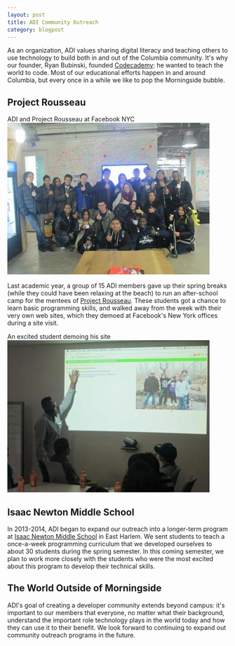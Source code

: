 ```yaml
---
layout: post
title: ADI Community Outreach
category: blogpost
---
```


As an organization, ADI values sharing digital literacy and teaching others to
use technology to build both in and out of the Columbia community. It's why our
founder, Ryan Bubinski, founded [Codecademy](http://www.codecademy.com/): he
wanted to teach the world to code. Most of our educational efforts happen in and
around Columbia, but every once in a while we like to pop the Morningside
bubble.

## Project Rousseau

ADI and Project Rousseau at Facebook NYC<br />
![Facebook](/img/outreach/facebook.jpg)

Last academic year, a group of 15 ADI members gave up their spring breaks (while
they could have been relaxing at the beach) to run an after-school camp for the
mentees of [Project Rousseau](http://projectrousseau.org/). These students got a
chance to learn basic programming skills, and walked away from the week with
their very own web sites, which they demoed at Facebook's New York offices
during a site visit.

An excited student demoing his site<br />
![Demo](/img/outreach/demo.jpg)

## Isaac Newton Middle School

In 2013-2014, ADI began to expand our outreach into a longer-term program at
[Isaac Newton Middle School](http://schools.nyc.gov/SchoolPortals/04/M825/default.htm)
in East Harlem. We sent students to teach a once-a-week programming curriculum
that we developed ourselves to about 30 students during the spring semester. In
this coming semester, we plan to work more closely with the students who were
the most excited about this program to develop their technical skills.

## The World Outside of Morningside

ADI's goal of creating a developer community extends beyond campus: it's
important to our members that everyone, no matter what their background,
understand the important role technology plays in the world today and how they
can use it to their benefit. We look forward to continuing to expand out
community outreach programs in the future.
